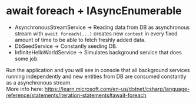﻿# await foreach + IAsyncEnumerable
- AsynchronousStreamService -> Reading data from DB as asynchronous stream with `await foreach(...)` creates new `context` in every fixed amount of time to be able to fetch freshly added data.
- DbSeedService -> Constantly seeding DB.
- InfiniteHelloWorldService -> Simulates background service that does some job.

Run the application and you will see in console that all background services running independently and new entities from DB are consumed constantly as a asynchronous stream.<br />
More info here: https://learn.microsoft.com/en-us/dotnet/csharp/language-reference/statements/iteration-statements#await-foreach<br />